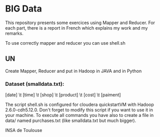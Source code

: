 # BIG Data
This repository presents some exercices using Mapper and Reducer. For each part, there is a report in French which explains my work and my remarks.

To use correctly mapper and reducer you can use shell.sh


## UN
Create Mapper, Reducer and put in Hadoop in JAVA and in Python

### Dataset (smalldata.txt):
[date] \t [time] \t [shop] \t [product] \t [cost] \t [paiment]

The script shell.sh is configured for cloudera quickstartVM with  Hadoop 2.6.0-cdh5.12.0.
Don't forget to modify this script if you want to use it in your machine. To execute all commands you have also to create a file in data/ named purchases.txt (like smalldata.txt but much bigger).





INSA de Toulouse 
